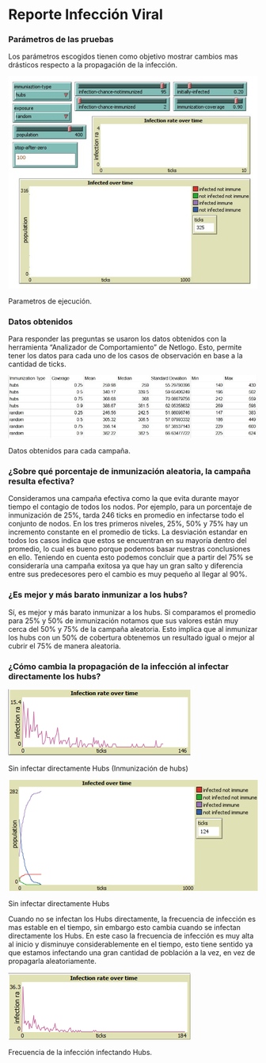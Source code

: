 # Reporte Infección Viral

### Parámetros de las pruebas

Los parámetros escogidos tienen como objetivo mostrar cambios mas drásticos respecto a la propagación de la infección.

![Parametros de ejecución.](Imagen_de_WhatsApp_2024-10-29_a_las_10.37.07_7c12bb48.jpg)

Parametros de ejecución.

### Datos obtenidos

Para responder las preguntas se usaron los datos obtenidos con la herramienta “Analizador de Comportamiento” de Netlogo. Esto, permite tener los datos para cada uno de los casos de observación en base a la cantidad de ticks.

![Datos obtenidos para cada campaña.](Imagen_de_WhatsApp_2024-10-29_a_las_10.33.34_b7af3c3c.jpg)

Datos obtenidos para cada campaña.

### ¿Sobre qué porcentaje de inmunización aleatoria, la campaña resulta efectiva?

Consideramos una campaña efectiva como la que evita durante mayor tiempo el contagio de todos los nodos. Por ejemplo, para un porcentaje de inmunización de 25%, tarda 246 ticks en promedio en infectarse todo el conjunto de nodos. En los tres primeros niveles, 25%, 50% y 75% hay un incremento constante en el promedio de ticks. La desviación estandar en todos los casos indica que estos se encuentran en su mayoría dentro del promedio, lo cual es bueno porque podemos basar nuestras conclusiones en ello. Teniendo en cuenta esto podemos concluir que a partir del 75% se consideraría una campaña exitosa ya que hay un gran salto y diferencia entre sus predecesores pero el cambio es muy pequeño al llegar al 90%.

### ¿Es mejor y más barato inmunizar a los hubs?

Sí, es mejor y más barato inmunizar a los hubs. Si comparamos el promedio para 25% y 50% de inmunización notamos que sus valores están muy cerca del 50% y 75% de la campaña aleatoria. Esto implica que al inmunizar los hubs con un 50% de cobertura obtenemos un resultado igual o mejor al cubrir el 75% de manera aleatoria.

### ¿Cómo cambia la propagación de la infección al infectar directamente los hubs?

![Sin infectar directamente Hubs (Inmunización de hubs)](image.png)

Sin infectar directamente Hubs (Inmunización de hubs)

![Sin infectar directamente Hubs](image%201.png)

Sin infectar directamente Hubs

Cuando no se infectan los Hubs directamente, la frecuencia de infección es mas estable en el tiempo, sin embargo esto cambia cuando se infectan directamente los Hubs. En este caso la frecuencia de infección es muy alta al inicio y disminuye considerablemente en el tiempo, esto tiene sentido ya que estamos infectando una gran cantidad de población a la vez, en vez de propagarla aleatoriamente.

![Frecuencia de la infección infectando Hubs.](image%202.png)

Frecuencia de la infección infectando Hubs.